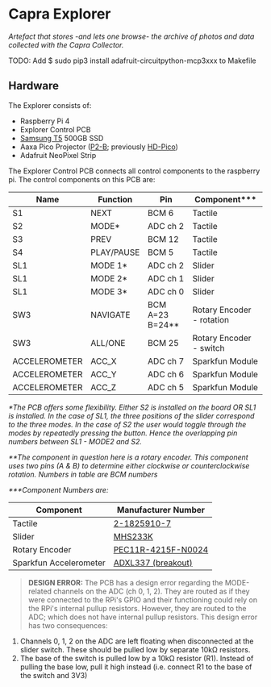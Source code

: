 # Capra Explorer
_Artefact that stores -and lets one browse- the archive of photos and data collected with the Capra Collector._

TODO: Add $ sudo pip3 install adafruit-circuitpython-mcp3xxx to Makefile


## Hardware
The Explorer consists of:

- Raspberry Pi 4
- Explorer Control PCB
- [Samsung T5](https://www.amazon.com/dp/B073GZBT36/ref=cm_sw_em_r_mt_dp_U_5zDuDbEAWBSE9) 500GB SSD
- Aaxa Pico Projector ([P2-B](http://aaxatech.com/products/P2B_pico_projector.html); previously [HD-Pico](http://aaxatech.com/products/hd_pico_projector.html))
- Adafruit NeoPixel Strip

The Explorer Control PCB connects all control components to the raspberry pi.  The control components on this PCB are:

| Name | Function   | Pin             | Component*** |
| ---- | ---------- | --------------- | ------------ |
| S1   | NEXT       | BCM 6           | Tactile      |
| S2   | MODE*      | ADC ch 2        | Tactile      |
| S3   | PREV       | BCM 12          | Tactile      |
| S4   | PLAY/PAUSE | BCM 5           | Tactile      |
| SL1  | MODE 1*    | ADC ch 2        | Slider       |
| SL1  | MODE 2*    | ADC ch 1        | Slider       |
| SL1  | MODE 3*    | ADC ch 0        | Slider       |
| SW3  | NAVIGATE   | BCM A=23 B=24** | Rotary Encoder - rotation |
| SW3  | ALL/ONE    | BCM 25          | Rotary Encoder - switch   |
| ACCELEROMETER | ACC_X    | ADC ch 7 | Sparkfun Module |
| ACCELEROMETER | ACC_Y    | ADC ch 6 | Sparkfun Module |
| ACCELEROMETER | ACC_Z    | ADC ch 5 | Sparkfun Module |

_\*The PCB offers some flexibility. Either S2 is installed on the board OR SL1 is installed. In the case of SL1, the three positions of the slider correspond to the three modes. In the case of S2 the user would toggle through the modes by repeatedly pressing the button. Hence the overlapping pin numbers between SL1 - MODE2 and S2._

_\**The component in question here is a rotary encoder. This component uses two pins (A & B) to determine either clockwise or counterclockwise rotation. Numbers in table are BCM numbers_

_\***Component Numbers are:_


| Component      | Manufacturer Number   |
| -------------- | --------------------- |
| Tactile        | [2-1825910-7 ](https://www.digikey.ca/products/en?keywords=450-1642)
| Slider         | [MHS233K](https://www.digikey.ca/products/en?keywords=679-1868)
| Rotary Encoder | [PEC11R-4215F-N0024](https://www.digikey.ca/products/en?keywords=PEC11R-4215F-N0024-ND)
| Sparkfun Accelerometer | [ADXL337 (breakout)](https://www.sparkfun.com/products/12786)

> __DESIGN ERROR:__
The PCB has a design error regarding the MODE-related channels on the ADC (ch 0, 1, 2). They are routed as if they were connected to the RPi's GPIO and their functioning could rely on the RPi's internal pullup resistors. However, they are routed to the ADC; which does not have internal pullup resistors. This design error has two consequences:
1. Channels 0, 1, 2 on the ADC are left floating when disconnected at the slider switch. These should be pulled low by separate 10kΩ resistors.
2. The base of the switch is pulled low by a 10kΩ resistor (R1). Instead of pulling the base low, pull it high instead (i.e. connect R1 to the base of the switch and 3V3)
